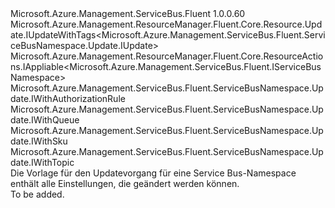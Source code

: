 <Type Name="IUpdate" FullName="Microsoft.Azure.Management.ServiceBus.Fluent.ServiceBusNamespace.Update.IUpdate">
  <TypeSignature Language="C#" Value="public interface IUpdate : Microsoft.Azure.Management.ResourceManager.Fluent.Core.Resource.Update.IUpdateWithTags&lt;Microsoft.Azure.Management.ServiceBus.Fluent.ServiceBusNamespace.Update.IUpdate&gt;, Microsoft.Azure.Management.ResourceManager.Fluent.Core.ResourceActions.IAppliable&lt;Microsoft.Azure.Management.ServiceBus.Fluent.IServiceBusNamespace&gt;, Microsoft.Azure.Management.ServiceBus.Fluent.ServiceBusNamespace.Update.IWithAuthorizationRule, Microsoft.Azure.Management.ServiceBus.Fluent.ServiceBusNamespace.Update.IWithQueue, Microsoft.Azure.Management.ServiceBus.Fluent.ServiceBusNamespace.Update.IWithSku, Microsoft.Azure.Management.ServiceBus.Fluent.ServiceBusNamespace.Update.IWithTopic" />
  <TypeSignature Language="ILAsm" Value=".class public interface auto ansi abstract IUpdate implements class Microsoft.Azure.Management.ResourceManager.Fluent.Core.Resource.Update.IUpdateWithTags`1&lt;class Microsoft.Azure.Management.ServiceBus.Fluent.ServiceBusNamespace.Update.IUpdate&gt;, class Microsoft.Azure.Management.ResourceManager.Fluent.Core.ResourceActions.IAppliable`1&lt;class Microsoft.Azure.Management.ServiceBus.Fluent.IServiceBusNamespace&gt;, class Microsoft.Azure.Management.ResourceManager.Fluent.Core.ResourceActions.IIndexable, class Microsoft.Azure.Management.ServiceBus.Fluent.ServiceBusNamespace.Update.IWithAuthorizationRule, class Microsoft.Azure.Management.ServiceBus.Fluent.ServiceBusNamespace.Update.IWithQueue, class Microsoft.Azure.Management.ServiceBus.Fluent.ServiceBusNamespace.Update.IWithSku, class Microsoft.Azure.Management.ServiceBus.Fluent.ServiceBusNamespace.Update.IWithTopic" />
  <TypeSignature Language="DocId" Value="T:Microsoft.Azure.Management.ServiceBus.Fluent.ServiceBusNamespace.Update.IUpdate" />
  <TypeSignature Language="VB.NET" Value="Public Interface IUpdate&#xA;Implements IAppliable(Of IServiceBusNamespace), IUpdateWithTags(Of IUpdate), IWithAuthorizationRule, IWithQueue, IWithSku, IWithTopic" />
  <TypeSignature Language="F#" Value="type IUpdate = interface&#xA;    interface IAppliable&lt;IServiceBusNamespace&gt;&#xA;    interface IIndexable&#xA;    interface IUpdateWithTags&lt;IUpdate&gt;&#xA;    interface IWithSku&#xA;    interface IWithQueue&#xA;    interface IWithTopic&#xA;    interface IWithAuthorizationRule" />
  <AssemblyInfo>
    <AssemblyName>Microsoft.Azure.Management.ServiceBus.Fluent</AssemblyName>
    <AssemblyVersion>1.0.0.60</AssemblyVersion>
  </AssemblyInfo>
  <Interfaces>
    <Interface>
      <InterfaceName>Microsoft.Azure.Management.ResourceManager.Fluent.Core.Resource.Update.IUpdateWithTags&lt;Microsoft.Azure.Management.ServiceBus.Fluent.ServiceBusNamespace.Update.IUpdate&gt;</InterfaceName>
    </Interface>
    <Interface>
      <InterfaceName>Microsoft.Azure.Management.ResourceManager.Fluent.Core.ResourceActions.IAppliable&lt;Microsoft.Azure.Management.ServiceBus.Fluent.IServiceBusNamespace&gt;</InterfaceName>
    </Interface>
    <Interface>
      <InterfaceName>Microsoft.Azure.Management.ServiceBus.Fluent.ServiceBusNamespace.Update.IWithAuthorizationRule</InterfaceName>
    </Interface>
    <Interface>
      <InterfaceName>Microsoft.Azure.Management.ServiceBus.Fluent.ServiceBusNamespace.Update.IWithQueue</InterfaceName>
    </Interface>
    <Interface>
      <InterfaceName>Microsoft.Azure.Management.ServiceBus.Fluent.ServiceBusNamespace.Update.IWithSku</InterfaceName>
    </Interface>
    <Interface>
      <InterfaceName>Microsoft.Azure.Management.ServiceBus.Fluent.ServiceBusNamespace.Update.IWithTopic</InterfaceName>
    </Interface>
  </Interfaces>
  <Docs>
    <summary>
            Die Vorlage für den Updatevorgang für eine Service Bus-Namespace enthält alle Einstellungen, die geändert werden können.
            </summary>
    <remarks>To be added.</remarks>
  </Docs>
  <Members />
</Type>